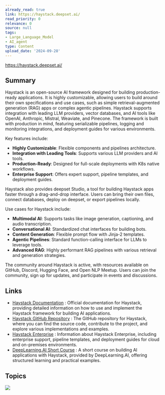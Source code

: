 ```yaml
---
already_read: true
link: https://haystack.deepset.ai/
read_priority: 0
relevance: 0
source: null
tags:
- Large_Language_Model
- AI_agent
type: Content
upload_date: '2024-09-28'
---
```


https://haystack.deepset.ai/
## Summary

Haystack is an open-source AI framework designed for building production-ready applications. It is highly customizable, allowing users to build around their own specifications and use cases, such as simple retrieval-augmented generation (RAG) apps or complex agentic pipelines. Haystack supports integration with leading LLM providers, vector databases, and AI tools like OpenAI, Anthropic, Mistral, Weaviate, and Pinecone. The framework is built with production in mind, featuring serializable pipelines, logging and monitoring integrations, and deployment guides for various environments.

Key features include:

- **Highly Customizable**: Flexible components and pipelines architecture.
- **Integration with Leading Tools**: Supports various LLM providers and AI tools.
- **Production-Ready**: Designed for full-scale deployments with K8s native workflows.
- **Enterprise Support**: Offers expert support, pipeline templates, and deployment guides.

Haystack also provides deepset Studio, a tool for building Haystack apps faster through a drag-and-drop interface. Users can bring their own files, connect databases, deploy on deepset, or export pipelines locally.

Use cases for Haystack include:

- **Multimodal AI**: Supports tasks like image generation, captioning, and audio transcription.
- **Conversational AI**: Standardized chat interfaces for building bots.
- **Content Generation**: Flexible prompt flow with Jinja-2 templates.
- **Agentic Pipelines**: Standard function-calling interface for LLMs to leverage tools.
- **Advanced RAG**: Highly performant RAG pipelines with various retrieval and generation strategies.

The community around Haystack is active, with resources available on GitHub, Discord, Hugging Face, and Open NLP Meetup. Users can join the community, sign up for updates, and participate in events and discussions.
## Links

- [Haystack Documentation](https://docs.haystack.deepset.ai/docs) : Official documentation for Haystack, providing detailed information on how to use and implement the Haystack framework for building AI applications.
- [Haystack GitHub Repository](https://github.com/deepset-ai/haystack) : The GitHub repository for Haystack, where you can find the source code, contribute to the project, and explore various implementations and examples.
- [Haystack Enterprise](https://www.deepset.ai/products-and-services/haystack-enterprise) : Information about Haystack Enterprise, including enterprise support, pipeline templates, and deployment guides for cloud and on-premises environments.
- [DeepLearning.AI Short Course](https://www.deeplearning.ai/short-courses/building-ai-applications-with-haystack/) : A short course on building AI applications with Haystack, provided by DeepLearning.AI, offering structured learning and practical examples.

## Topics

![](topics/Library/Haystack)